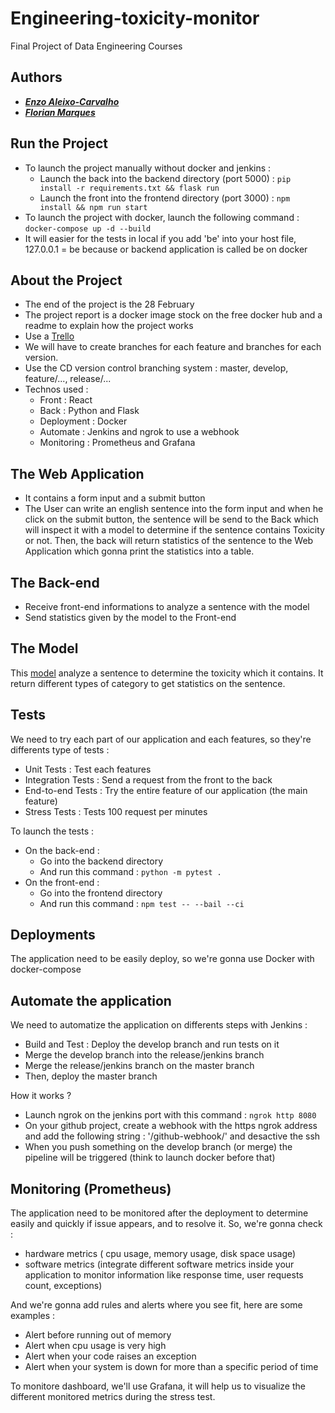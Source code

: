 # Engineering-toxicity-monitor
Final Project of Data Engineering Courses

## Authors
- [***Enzo Aleixo-Carvalho***](https://github.com/ealeixoc-99)
- [***Florian Marques***](https://github.com/MarquesFlorian)

## Run the Project
- To launch the project manually without docker and jenkins : 
  - Launch the back into the backend directory (port 5000) : `pip install -r requirements.txt && flask run`
  - Launch the front into the frontend directory (port 3000) : `npm install && npm run start`
- To launch the project with docker, launch the following command : `docker-compose up -d --build`
- It will easier for the tests in local if you add 'be' into your host file, 127.0.0.1 = be because or backend application is called be on docker

## About the Project
- The end of the project is the 28 February
- The project report is a docker image stock on the free docker hub and a readme to explain how the project works
- Use a [Trello](https://trello.com/b/RYurjzNj/tablefeaturerepartition)
- We will have to create branches for each feature and branches for each version.
- Use the CD version control branching system : master, develop, feature/..., release/...
- Technos used :
  - Front : React
  - Back : Python and Flask
  - Deployment : Docker
  - Automate : Jenkins and ngrok to use a webhook
  - Monitoring : Prometheus and Grafana

## The Web Application
- It contains a form input and a submit button
- The User can write an english sentence into the form input and when he click on the submit button, the sentence will be send to the Back which will inspect it with a model to determine if the sentence contains Toxicity or not. Then, the back will return statistics of the sentence to the Web Application which gonna print the statistics into a table.

## The Back-end
- Receive front-end informations to analyze a sentence with the model
- Send statistics given by the model to the Front-end

## The Model 
This [model](https://huggingface.co/unitary/toxic-bert) analyze a sentence to determine the toxicity which it contains. 
It return different types of category to get statistics on the sentence.

## Tests
We need to try each part of our application and each features, so they're differents type of tests :
- Unit Tests : Test each features
- Integration Tests : Send a request from the front to the back
- End-to-end Tests : Try the entire feature of our application (the main feature)
- Stress Tests : Tests 100 request per minutes

To launch the tests :
- On the back-end :
  - Go into the backend directory
  - And run this command : `python -m pytest .`
- On the front-end :
  - Go into the frontend directory
  - And run this command : `npm test -- --bail --ci`

## Deployments
The application need to be easily deploy, so we're gonna use Docker with docker-compose

## Automate the application
We need to automatize the application on differents steps with Jenkins :
- Build and Test : Deploy the develop branch and run tests on it
- Merge the develop branch into the release/jenkins branch
- Merge the release/jenkins branch on the master branch
- Then, deploy the master branch

How it works ?
- Launch ngrok on the jenkins port with this command : `ngrok http 8080`
- On your github project, create a webhook with the https ngrok address and add the following string : '/github-webhook/' and desactive the ssh
- When you push something on the develop branch (or merge) the pipeline will be triggered (think to launch docker before that)

## Monitoring (Prometheus)
The application need to be monitored after the deployment to determine easily and quickly if issue appears, and to resolve it.
So, we're gonna check :
- hardware metrics ( cpu usage, memory usage, disk space usage)
- software metrics (integrate different software metrics inside your application to monitor information like response time, user requests count, exceptions)

And we're gonna add rules and alerts where you see fit, here are some examples :
- Alert before running out of memory
- Alert when cpu usage is very high
- Alert when your code raises an exception
- Alert when your system is down for more than a specific period of time

To monitore dashboard, we'll use Grafana, it will help us to visualize the different monitored metrics during the stress test.
